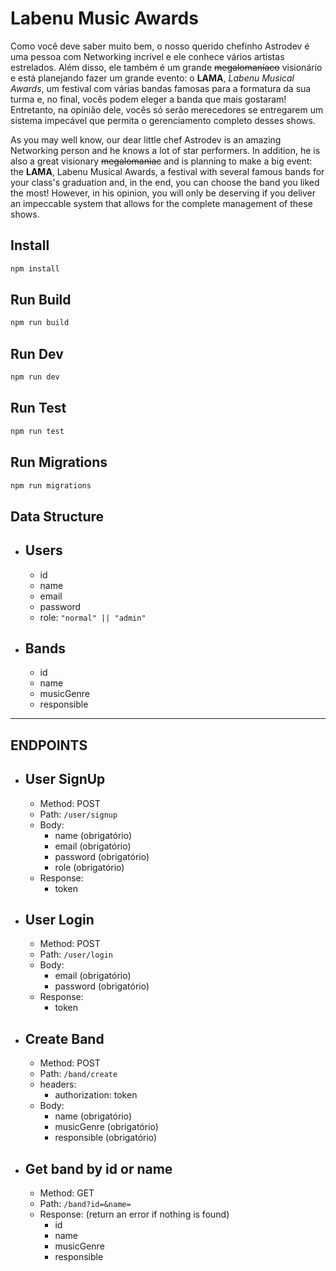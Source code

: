 # Labenu Music Awards
Como você deve saber muito bem, o nosso querido chefinho Astrodev é uma pessoa com Networking incrível e ele conhece vários artistas estrelados. Além disso, ele também é um grande ~~megalomaníaco~~ visionário e está planejando fazer um grande evento: o **LAMA**, *Labenu Musical Awards*, um festival  com várias bandas famosas para a formatura da sua turma e, no final, vocês podem eleger a banda que mais gostaram! Entretanto, na opinião dele, vocês só serão merecedores se entregarem um sistema impecável que permita o gerenciamento completo desses shows.

As you may well know, our dear little chef Astrodev is an amazing Networking person and he knows a lot of star performers. In addition, he is also a great visionary ~~megalomaniac~~ and is planning to make a big event: the **LAMA**, Labenu Musical Awards, a festival with several famous bands for your class's graduation and, in the end, you can choose the band you liked the most! However, in his opinion, you will only be deserving if you deliver an impeccable system that allows for the complete management of these shows.

## Install

```sh
npm install
```

## Run Build

```sh
npm run build
```

## Run Dev

```sh
npm run dev
```

## Run Test

```sh
npm run test
```

## Run Migrations

```sh
npm run migrations
```

## Data Structure  
  
* ## Users
  * id
  * name
  * email
  * password
  * role: `"normal" || "admin"`

* ## Bands
  * id
  * name
  * musicGenre
  * responsible
   
---

## ENDPOINTS 

* ## User SignUp
  * Method: POST
  * Path: `/user/signup`
  * Body:
    * name (obrigatório)
    * email (obrigatório)
    * password (obrigatório)
    * role (obrigatório)
  * Response:
    * token

* ## User Login
  * Method: POST
  * Path: `/user/login`
  * Body:
    * email (obrigatório)
    * password (obrigatório)
  * Response:
    * token

* ## Create Band
  * Method: POST
  * Path: `/band/create`
  * headers:
    * authorization: token
  * Body:
    * name (obrigatório)
    * musicGenre (obrigatório)
    * responsible (obrigatório)


* ## Get band by id or name
  * Method: GET
  * Path: `/band?id=&name=`
  * Response: (return an error if nothing is found)
    * id
    * name
    * musicGenre
    * responsible
